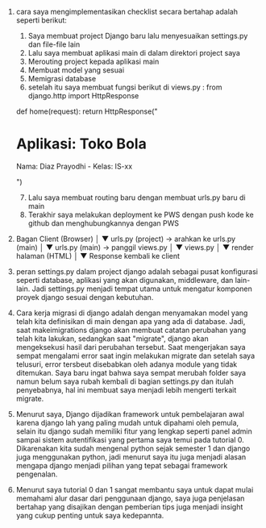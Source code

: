 1. cara saya mengimplementasikan checklist secara bertahap adalah seperti berikut:
    1. Saya membuat project Django baru lalu menyesuaikan settings.py dan file-file lain
    2. Lalu saya membuat aplikasi main di dalam direktori project saya
    3. Merouting project kepada aplikasi main
    4. Membuat model yang sesuai
    5. Memigrasi database
    6. setelah itu saya membuat fungsi berikut di views.py : from django.http import HttpResponse

    def home(request):
        return HttpResponse("<h1>Aplikasi: Toko Bola</h1><p>Nama: Diaz Prayodhi - Kelas: IS-xx</p>")


    7. Lalu saya membuat routing baru dengan membuat urls.py baru di main
    8. Terakhir saya melakukan deployment ke PWS dengan push kode ke github dan menghubungkannya dengan PWS

2. Bagan
    Client (Browser)
      │
      ▼
 urls.py (project) → arahkan ke urls.py (main)
      │
      ▼
 urls.py (main) → panggil views.py
      │
      ▼
   views.py 
      │
      ▼
 render halaman (HTML)
      │
      ▼
 Response kembali ke client


3. peran settings.py dalam project django adalah sebagai pusat konfigurasi seperti database, aplikasi yang akan digunakan,
   middleware, dan lain-lain. Jadi settings.py menjadi tempat utama untuk mengatur komponen proyek django sesuai dengan kebutuhan.

4. Cara kerja migrasi di django adalah dengan menyamakan model yang telah kita definisikan di main dengan apa yang ada di database.
   Jadi, saat makeimigrations django akan membuat catatan perubahan yang telah kita lakukan, sedangkan saat "migrate", django akan 
   mengeksekusi hasil dari perubahan tersebut. Saat mengerjakan saya sempat mengalami error saat ingin melakukan migrate dan setelah saya telusuri, error tersbeut disebabkan oleh adanya module yang tidak ditemukan. Saya baru ingat bahwa saya sempat merubah folder saya namun belum saya rubah kembali di bagian settings.py dan itulah penyebabnya, hal ini membuat saya menjadi lebih mengerti terkait
   migrate.

5. Menurut saya, Django dijadikan framework untuk pembelajaran awal karena django lah yang paling mudah untuk dipahami 
   oleh pemula, selain itu django sudah memiliki fitur yang lengkap seperti panel admin sampai sistem autentifikasi yang
   pertama saya temui pada tutorial 0. Dikarenakan kita sudah mengenal python sejak semester 1 dan django juga menggunakan 
   python, jadi menurut saya itu juga menjadi alasan mengapa django menjadi pilihan yang tepat sebagai framework pengenalan.

6. Menurut saya tutorial 0 dan 1 sangat membantu saya untuk dapat mulai memahami alur dasar dari penggunaan django, saya juga 
   penjelasan bertahap yang disajikan dengan pemberian tips juga menjadi insight yang cukup penting untuk saya kedepannta.
   

   